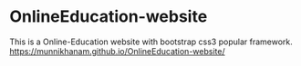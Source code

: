 # OnlineEducation-website
This is a Online-Education website with bootstrap css3 popular framework.
  https://munnikhanam.github.io/OnlineEducation-website/
